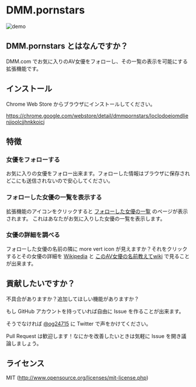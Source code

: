 # DMM.pornstars

![demo](https://user-images.githubusercontent.com/8489199/54007150-c01b4c80-41a3-11e9-9957-bd0bbf80ac37.gif)

## DMM.pornstars とはなんですか？

DMM.com でお気に入りのAV女優をフォローし、その一覧の表示を可能にする拡張機能です。

## インストール

Chrome Web Store からブラウザにインストールしてください。

https://chrome.google.com/webstore/detail/dmmpornstars/loclodoeiomdlienjjoolcjjhnkkoicj

## 特徴

### 女優をフォローする

お気に入りの女優をフォロー出来ます。フォローした情報はブラウザに保存されどこにも送信されないので安心してください。

### フォローした女優の一覧を表示する

拡張機能のアイコンをクリックすると [フォローした女優の一覧](chrome-extension://loclodoeiomdlienjjoolcjjhnkkoicj/favorites.html) のページが表示されます。
これはあなたがお気に入りした女優の一覧を表示します。

### 女優の詳細を調べる

フォローした女優の名前の隣に more vert icon が見えますか？それをクリックするとその女優の詳細を [Wikipedia](https://ja.wikipedia.org/wiki) と [このAV女優の名前教えてwiki](https://seesaawiki.jp/av_neme) で見ることが出来ます。

## 貢献したいですか？

不具合がありますか？追加してほしい機能がありますか？

もし GitHub アカウントを持っていれば自由に Issue を作ることが出来ます。

そうでなければ [@og24715](https://twitter.com/og24715) に Twitter で声をかけてください。

Pull Request は歓迎します！なにかを改善したいときは気軽に Issue を開き議論しましょう。

## ライセンス

MIT (http://www.opensource.org/licenses/mit-license.php)
